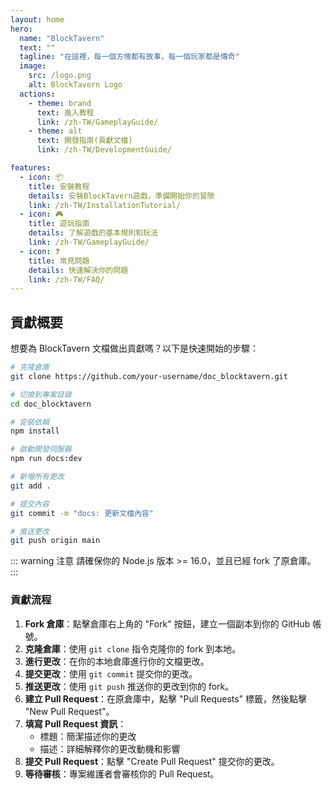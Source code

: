 ```yaml
---
layout: home
hero:
  name: "BlockTavern"
  text: ""
  tagline: "在這裡，每一個方塊都有故事，每一個玩家都是傳奇"
  image:
    src: /logo.png
    alt: BlockTavern Logo
  actions:
    - theme: brand
      text: 進入教程
      link: /zh-TW/GameplayGuide/
    - theme: alt
      text: 開發指南(貢獻文檔)
      link: /zh-TW/DevelopmentGuide/

features:
  - icon: 📦
    title: 安裝教程
    details: 安裝BlockTavern遊戲，準備開始你的冒險
    link: /zh-TW/InstallationTutorial/
  - icon: 🎮
    title: 遊玩指南
    details: 了解遊戲的基本規則和玩法
    link: /zh-TW/GameplayGuide/
  - icon: ❓
    title: 常見問題
    details: 快速解決你的問題
    link: /zh-TW/FAQ/
---
```


## 貢獻概要

想要為 BlockTavern 文檔做出貢獻嗎？以下是快速開始的步驟：

```bash
# 克隆倉庫
git clone https://github.com/your-username/doc_blocktavern.git

# 切換到專案目錄
cd doc_blocktavern

# 安裝依賴
npm install

# 啟動開發伺服器
npm run docs:dev

# 新增所有更改
git add .

# 提交內容
git commit -m "docs: 更新文檔內容"

# 推送更改
git push origin main
```

::: warning 注意
請確保你的 Node.js 版本 >= 16.0，並且已經 fork 了原倉庫。
:::

### 貢獻流程

1. **Fork 倉庫**：點擊倉庫右上角的 "Fork" 按鈕，建立一個副本到你的 GitHub 帳號。
2. **克隆倉庫**：使用 `git clone` 指令克隆你的 fork 到本地。 
3. **進行更改**：在你的本地倉庫進行你的文檔更改。 
4. **提交更改**：使用 `git commit` 提交你的更改。
5. **推送更改**：使用 `git push` 推送你的更改到你的 fork。
6. **建立 Pull Request**：在原倉庫中，點擊 "Pull Requests" 標籤，然後點擊 "New Pull Request"。
7. **填寫 Pull Request 資訊**：
   - 標題：簡潔描述你的更改
   - 描述：詳細解釋你的更改動機和影響
8. **提交 Pull Request**：點擊 "Create Pull Request" 提交你的更改。
9. **等待審核**：專案維護者會審核你的 Pull Request。